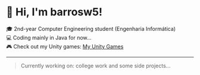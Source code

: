 # 👋 Hi, I'm barrosw5!

🎓 2nd-year Computer Engineering student (Engenharia Informática)  
💻 Coding mainly in Java for now...  
🎮 Check out my Unity games: [My Unity Games](https://play.unity.com/en/user/196a1a86-570a-4685-90f7-05a89a64376c)

--- 
> Currently working on: college work and some side projects...
